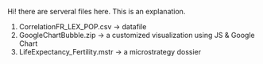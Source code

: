 Hi! there are serveral files here. This is an explanation.
1) CorrelationFR_LEX_POP.csv -> datafile
2) GoogleChartBubble.zip -> a customized visualization using JS & Google Chart
3) LifeExpectancy_Fertility.mstr -> a microstrategy dossier
